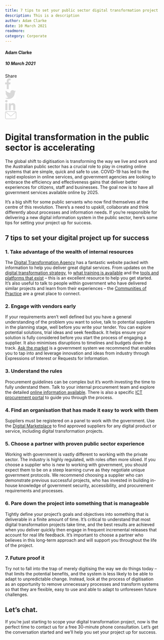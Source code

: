 ```yaml
---
title: 7 tips to set your public sector digital transformation project up for success
description: This is a description
author: Adam Clarke
date: 10 March 2021
readmore:
category: Corporate
---
```


<div class="grid grid-cols-12">


<div class="col-span-12 lg:col-span-3">
<div class="blog-sidebar">

#### Adam Clarke

##### 10 March 2021
</div>
<div class="grid grid-cols-4">
<div class="col-span-3 lg:col-span-4 blog-social-media grid grid-cols-5 justify-items-start lg:justify-items-center hidden">
<div class="col-span-1">
Share
</div>

<div class="col-span-1">
<img class="h-4" src="/Facebook.svg" />
</div>

<div class="col-span-1">
<img class="h-4" src="/Twitter.svg" />
</div>

<div class="col-span-1">
<img class="h-4" src="/Linkedin.svg" />
</div>

<div class="col-span-1">
<a href="mailto:info@strategicdata.com.au">
  <img class="h-4" src="/Email.svg" />
</a>
</div>

</div>
</div>
</div>


<div class="col-span-12 lg:col-span-9 lg:col-start-4 xl:col-span-8 xl:col-start-5 lg:pl-6 xl:pl-0 blog-text">
<div>

# Digital transformation in the public sector is accelerating
The global shift to digitisation is transforming the way we live and work and the Australian public sector has a crucial role to play in creating online systems that are simple, quick and safe to use. COVID-19 has led to the rapid explosion in online services, and government agencies are looking to embrace the efficiency and effectiveness gains that deliver better experiences for citizens, staff and businesses. The goal now is to have all government services available online by 2025.

It’s a big shift for some public servants who now find themselves at the centre of this revolution. There’s a need to upskill, collaborate and think differently about processes and information needs. If you’re responsible for delivering a new digital information system in the public sector, here’s some tips for setting your project up for success.

## 7 tips to set your digital project up for success

### 1. Take advantage of the wealth of internal resources
The <a href="https://www.dta.gov.au/about-us">Digital Transformation Agency</a> has a fantastic website packed with information to help you deliver great digital services. From updates on the <a href="https://www.dta.gov.au/digital-transformation-strategy">digital transformation strategy</a>, to <a href="https://www.dta.gov.au/our-projects/building-digital-skills-across-government">what training is available</a> and the <a href="https://www.dta.gov.au/our-projects">tools and platforms that exist</a> – this is an excellent resource to help you get started. It’s also useful to talk to people within government who have delivered similar projects and learn from their experiences – the <a href="https://www.dta.gov.au/help-and-advice/communities-practice">Communities of Practice</a> are a great place to connect.

### 2. Engage with vendors early
If your requirements aren’t well defined but you have a general understanding of the problem you want to solve, talk to potential suppliers in the planning stage, well before you write your tender. You can explore potential solutions, trial ideas and seek feedback. It helps ensure your solution is fully considered before you start the process of engaging a supplier. It also minimises disruptions to timelines and budgets down the track. <a href="https://marketplace1.zendesk.com/hc/en-gb/articles/360000575036-Ask-the-market">Ask the market</a> is a government system we recommend that enables you to tap into and leverage innovation and ideas from industry through Expressions of Interest or Requests for Information.

### 3. Understand the rules
Procurement guidelines can be complex but it’s worth investing the time to fully understand them. Talk to your internal procurement team and explore the detailed <a href="https://www.finance.gov.au/government/procurement">online information available</a>. There is also a specific <a href="https://www.buyict.gov.au/sp">ICT procurement portal</a> to guide you through the process.

### 4. Find an organisation that has made it easy to work with them
Suppliers must be registered on a panel to work with the government. Use the <a href="https://www.buyict.gov.au/sp?id=buyer&kb=KB0010622">Digital Marketplace</a> to find approved suppliers for any digital product or service, including digital transformation projects.

### 5. Choose a partner with proven public sector experience
Working with government is vastly different to working with the private sector. The industry is highly regulated, with roles often more siloed. If you choose a supplier who is new to working with government, you should expect them to be on a steep learning curve as they negotiate unique government protocols. We recommend choosing a supplier who can demonstrate previous successful projects, who has invested in building in-house knowledge of government security, accessibility, and procurement requirements and processes.

### 6. Pare down the project into something that is manageable
Tightly define your project’s goals and objectives into something that is deliverable in a finite amount of time. It’s critical to understand that most digital transformation projects take time, and the best results are achieved when you deliver quickly then engage in frequent incremental releases that account for real life feedback. It’s important to choose a partner who believes in this long-term approach and will support you throughout the life of the project.

### 7. Future proof it
Try not to fall into the trap of merely digitising the way we do things today – that limits the potential benefits, and the system is less likely to be able to adapt to unpredictable change. Instead, look at the process of digitisation as an opportunity to remove unnecessary processes and transform systems so that they are flexible, easy to use and able to adapt to unforeseen future challenges.

## Let’s chat.
If you’re just starting to scope your digital transformation project, now is the perfect time to <NuxtLink to="/contactus">contact us</NuxtLink> for a free 30-minute phone consultation. Let’s get the conversation started and we’ll help you set your project up for success.


</div>
</div>

</div>

